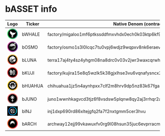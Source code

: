 # bASSET info

<table><thead><tr><th width="100">Logo</th><th width="113">Ticker</th><th width="198">Native Denom (contract address)</th><th>IBC Denoms</th></tr></thead><tbody><tr><td><img src="../../.gitbook/assets/image (29).png" alt="" data-size="original"></td><td>bWHALE</td><td>factory/migaloo1mf6ptkssddfmxvhdx0ech0k03ktp6kf9yk59renau2gvht3nq2gqdhts4u/boneWhale</td><td>TERRA: ibc/517E13F14A1245D4DE8CF467ADD4DA0058974CDCC880FA6AE536DBCA1D16D84E</td></tr><tr><td><img src="../../.gitbook/assets/image (30).png" alt="" data-size="original"></td><td>bOSMO</td><td>factory/osmo1s3l0lcqc7tu0vpj6wdjz9wqpxv8nk6eraevje4fuwkyjnwuy82qsx3lduv/boneOsmo</td><td>MIGALOO: ibc/EC48B819FC1D955ED1708A8E8E230B37217CC6D953448D3B4BCCF5B29BD1FCF9</td></tr><tr><td><img src="../../.gitbook/assets/image (31).png" alt="" data-size="original"></td><td>bLUNA</td><td>terra17aj4ty4sz4yhgm08na8drc0v03v2jwr3waxcqrwhajj729zhl7zqnpc0ml</td><td>MIGALOO: ibc/40C29143BF4153B365089E40E437B7AA819672646C45BB0A5F1E10915A0B6708</td></tr><tr><td><img src="../../.gitbook/assets/image (32).png" alt="" data-size="original"></td><td>bKUJI</td><td>factory/kujira15e8q5wzlk5k38gjxlhse3vu6vqnafysncx2ltexd6y9gx50vuj2qpt7dgv/boneKuji</td><td></td></tr><tr><td><img src="../../.gitbook/assets/image (33).png" alt="" data-size="original"></td><td>bHUAHUA</td><td>chihuahua1jz5n4aynhpxx7clf2m8hrv9dp5nz83k67fgaxhy4p9dfwl6zssrq3ymr6w</td><td></td></tr><tr><td><img src="../../.gitbook/assets/image (34).png" alt="" data-size="original"></td><td>bJUNO</td><td>juno1wwnhkagvcd3tjz6f8vsdsw5plqnw8qy2aj3rrhqr2axvktzv9q2qz8jxn3</td><td></td></tr><tr><td><img src="../../.gitbook/assets/image (13).png" alt="" data-size="original"></td><td>bINJ</td><td>inj1dxp690rd86xltejgfq2fa7f2nxtgmm5cer3hvu</td><td></td></tr><tr><td><img src="../../.gitbook/assets/bARCH.png" alt="" data-size="original"></td><td>bARCH</td><td>archway12ejj99vkawuxfv0rg9l08hsun35juc6evprracmpe3mka3lsk5fqpjxhgl</td><td></td></tr></tbody></table>
